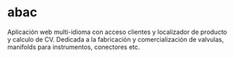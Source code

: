 # abac
Aplicación web multi-idioma con acceso clientes y localizador de producto y calculo de CV. Dedicada a la fabricación y comercialización de valvulas, manifolds para instrumentos, conectores etc.
